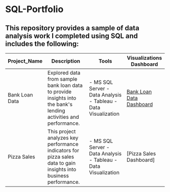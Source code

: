 # SQL-Portfolio
## This repository provides a sample of data analysis work I completed using SQL and includes the following:

|Project_Name|Description|Tools|Visualizations Dashboard|
|------------|-----------|-----|-----------------------|
|Bank Loan Data| Explored data from sample bank loan data to provide insights into the bank's lending activities and performance. |- MS SQL Server - Data Analysis - Tableau - Data Visualization| [Bank Loan Data Dashboard](https://public.tableau.com/app/profile/cecelia.wright/viz/BankLoanData_17126383640350/DETAILS)|
|Pizza Sales| This project analyzes key performance indicators for pizza sales data to gain insights into business performance. | - MS SQL Server - Data Analysis - Tableau - Data Visualization| [Pizza Sales Dashboard] |
